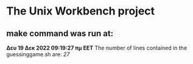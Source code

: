 # The Unix Workbench project
## make command was run at:
**Δευ 19 Δεκ 2022 09:19:27 πμ EET**
The number of lines contained in the guessinggame.sh are:
*27*

